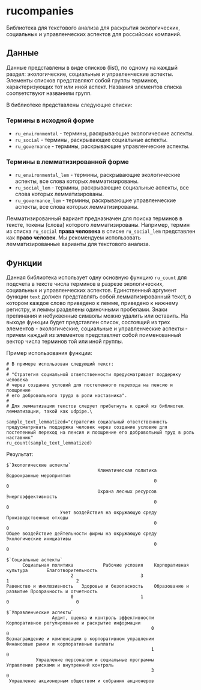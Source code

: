 # rucompanies
Библиотека для текстового анализа для раскрытия экологических, социальных и управленческих аспектов для российских компаний.

## Данные
Данные представлены в виде списков (list), по одному на каждый раздел: экологические, социальные и управленческие аспекты. Элементы списков представляют собой группы терминов, характеризующих тот или иной аспект. Названия элементов списка соответствуют названиям групп.

В библиотеке представлены cледующие списки:

### Термины в исходной форме
- `ru_environmental` - термины, раскрывающие экологические аспекты.
- `ru_social` - термины, раскрывающие социальные аспекты.
- `ru_governance` - термины, раскрывающие управленческие аспекты.
### Термины в лемматизированной форме
- `ru_environmental_lem` - термины, раскрывающие экологические аспекты, все слова которых лемматизированы.
- `ru_social_lem` - термины, раскрывающие социальные аспекты, все слова которых лемматизированы.
- `ru_governance_lem` - термины, раскрывающие управленческие аспекты, все слова которых лемматизированы.

Лемматизированный вариант предназначен для поиска терминов в тексте, токены (слова) которого лемматизированы. Например, термин из списка `ru_social` __права человека__ в списке `ru_social_lem` представлен как __право человек__. Мы рекомендуем использовать лемматизированные варианты для текстового анализа.

## Функции
Данная библиотека использует одну основную функцию `ru_count` для подсчета в тексте числа терминов в разрезе экологических, социальных и управленческих аспектов. Единственный аргумент функции `text` должен представлять собой лемматизированный текст, в котором каждое слово приведено к лемме, приведено к нижнему регистру, и леммы разделены одиночными пробелами. Знаки препинания и небуквенные символы можно удалить или оставить. На выходе функции будет представлен список, состоящий из трех элементов - экологические, социальные и управленческие аспекты - причем каждый из элементов представляет собой поименованный вектор числа терминов той или иной группы.

Пример использования функции:
```
# В примере использован следующий текст:
#
# "Стратегия социальной ответственности предусматривает поддержку человека 
# через создание условий для постепенного перехода на пенсию и поощрение 
# его добровольного труда в роли наставника".
#
# Для лемматизации текстов следует прибегнуть к одной из библиотек лемматизации, такой как udpipe.\

sample_text_lemmatized="стратегия социальный ответственность предусматривать поддержка человек через создание условие для постепенный переход на пенсия и поощрение его добровольный труд в роль наставник"
ru_count(sample_text_lemmatized)
```
Результат:
```
$`Экологические аспекты`
                                  Климатическая политика                                 Водоохранные мероприятия 
                                                       0                                                        0 
                                  Охрана лесных ресурсов                                      Энергоэффективность 
                                                       0                                                        0 
                    Учет воздействия на окружающую среду                                  Производственные отходы 
                                                       0                                                        0 
Общее воздействие дейтельности фирмы на окружающую среду                                 Экологические инициативы 
                                                       0                                                        0 

$`Социальные аспекты`
      Социальная политика           Рабочие условия    Корпоративная культура       Благотворительность 
                        2                         3                         1                         2 
Равенство и инклюзивность   Здоровье и безопасность    Образование и развитие Прозрачность и отчетность 
                        0                         1                         0                         0 

$`Управленческие аспекты`
                 Аудит, оценка и контроль эффективности      Корпоративное регулирование и раскрытие информации 
                                                      0                                                       0 
Вознаграждение и компенсации в корпоративном управлении                Финансовые рынки и корпоративные выплаты 
                                                      1                                                       0 
           Управление персоналом и социальные программы                Управление рисками и внутренний контроль 
                                                      3                                                       0 
 Управление акционерным обществом и собрания акционеров 
```



